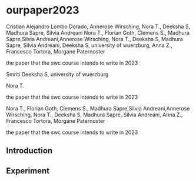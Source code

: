# ourpaper2023
Cristian Alejandro Lombo Dorado, Annerose Wirsching, Nora T., Deeksha S, Madhura Sapre, Silvia Andreani
Nora T., Florian Goth, Clemens S., Madhura Sapre,Silvia Andreani,Annerose Wirsching, Nora T., Deeksha S, Madhura Sapre, Silvia Andreani, Deeksha S, university of wuerzburg, Anna Z., Francesco Tortora, Morgane Paternoster 

the paper that the swc course intends to write in 2023

Smriti 
Deeksha S, university of wuerzburg


Nora T.

the paper that the swc course intends to write in 2023

Nora T., Florian Goth, Clemens S., Madhura Sapre,Silvia Andreani,Annerose 
Wirsching, Nora T., Deeksha S, Madhura Sapre, Silvia Andreani, Anna Z., Francesco Tortora, Morgane Paternoster

the paper that the swc course intends to write in 2023

## Introduction

## Experiment

